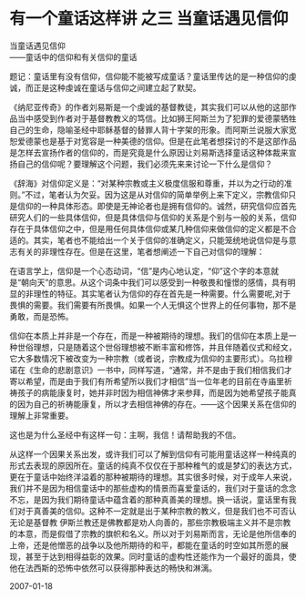 # 有一个童话这样讲 之三 当童话遇见信仰

当童话遇见信仰<br />
——童话中的信仰和有关信仰的童话


题记：童话里有没有信仰，信仰能不能被写成童话？童话里传达的是一种信仰的虔诚，而正是这种虔诚在童话与信仰之间建立起了默契。


《纳尼亚传奇》的作者刘易斯是一个虔诚的基督教徒，其实我们可以从他的这部作品当中感受到作者对于基督教教义的笃信。比如狮王阿斯兰为了犯罪的爱德蒙牺牲自己的生命，隐喻圣经中耶稣基督的替罪人背十字架的形象。而阿斯兰说服大家宽恕爱德蒙也是基于对宽容是一种美德的信仰。但是在此笔者想探讨的不是这部作品是怎样去宣扬作者的信仰的，而是究竟是什么原因让刘易斯选择童话这种体裁来宣扬自己的信仰呢？要理解这个问题，我们必须先来来讨论一下什么是信仰？


《辞海》对信仰定义是：“对某种宗教或主义极度信服和尊重，并以为之行动的准则。”不过，笔者认为欠妥。因为这是从对信仰的简单举例上来下定义，宗教信仰只是信仰的一种具体形态。即使是无神论者也是拥有信仰的。诚然，研究信仰应首先研究人们的一些具体信仰，但是具体信仰与信仰的关系是个别与一般的关系，信仰存在于具体信仰之中，但是用任何具体信仰或某几种信仰来做信仰的定义都是不合适的。其实，笔者也不能给出一个关于信仰的准确定义，只能笼统地说信仰是与意志有关的非理性存在。但是在这里，笔者想阐述一下自己对信仰的理解：


在语言学上，信仰是一个心态动词，“信”是内心地认定，“仰”这个字的本意就是“朝向天”的意思。从这个词条中我们可以感受到一种敬畏和憧憬的感情，具有明显的非理性的特征。其实笔者认为信仰的存在首先是一种需要。什么需要呢,对于畏惧的需要。我们需要有所畏惧。如果一个人无惧这个世界上的任何事物，那不是勇敢，而是恐怖。


信仰在本质上并非是一个存在，而是一种被期待的理想。我们的信仰在本质上是一种世俗理想，只是随着这个世俗理想被不断丰富和修饰，并且伴随着仪式和经文，它大多数情况下被改变为一种宗教（或者说，宗教成为信仰的主要形式）。乌拉穆诺在《生命的悲剧意识》一书中，同样写道，“通常，并不是由于我们相信我们才寄以希望，而是由于我们有所希望所以我们才相信”当一位年老的目前在寺庙里祈祷孩子的病能康复时，她并非时因为相信神佛才来参拜，而是因为她希望孩子能真的因为自己的祈祷能康复，所以才去相信神佛的存在。——这个因果关系在信仰的理解上非常重要。


这也是为什么圣经中有这样一句：主啊，我信！请帮助我的不信。


从这样一个因果关系出发，或许我们可以了解到信仰有可能用童话这样一种纯真的形式去表现的原因所在。童话的纯真不仅仅在于那种稚气的或是梦幻的表达方式，更在于童话中始终洋溢着的那种被期待的理想。其实很多时候，对于成年人来说，我们并不是因为相信童话中的那些虚构的情景而喜爱童话的，我们对于童话的念念不忘，是因为我们期待童话中蕴含着的那种真善美的理想。换一话说，童话里有我们对于真善美的信仰。这种不一定就是出于某种宗教的教义，但是我们也不可否认无论是基督教 伊斯兰教还是佛教都是劝人向善的，那些宗教极端主义并不是宗教的本意，而是假借了宗教的旗帜和名义。所以对于刘易斯而言，无论是他所信奉的上帝，还是他憎恶的战争以及他所期待的和平，都能在童话的时空如其所愿的展现，甚至于达到相得益彰的效果。同时童话的虚构性还能作为一个最好的面具，使他在法西斯的恐怖中依然可以获得那种表达的畅快和淋漓。　　




2007-01-18